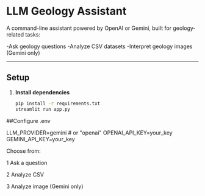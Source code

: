 # LLM Geology Assistant

A command-line assistant powered by OpenAI or Gemini, built for geology-related tasks:

-Ask geology questions
-Analyze CSV datasets
-Interpret geology images (Gemini only)

---

## Setup

1. **Install dependencies**
   ```bash
   pip install -r requirements.txt
   streamlit run app.py


##Configure .env

LLM_PROVIDER=gemini          # or "openai"
OPENAI_API_KEY=your_key
GEMINI_API_KEY=your_key


Choose from:

1️ Ask a question

2️ Analyze CSV

3️ Analyze image (Gemini only)
